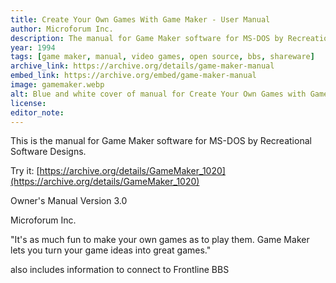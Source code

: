 ```yaml
---
title: Create Your Own Games With Game Maker - User Manual
author: Microforum Inc.
description: The manual for Game Maker software for MS-DOS by Recreational Software Designs, containing features that democratized the creation of video games.
year: 1994
tags: [game maker, manual, video games, open source, bbs, shareware]
archive_link: https://archive.org/details/game-maker-manual
embed_link: https://archive.org/embed/game-maker-manual
image: gamemaker.webp
alt: Blue and white cover of manual for Create Your Own Games with Game Maker
license: 
editor_note: 
---
```


This is the manual for Game Maker software for MS-DOS by Recreational Software Designs.

Try it: [https://archive.org/details/GameMaker_1020](https://archive.org/details/GameMaker_1020)

Owner's Manual Version 3.0

Microforum Inc.

"It's as much fun to make your own games as to play them. Game Maker lets you turn your game ideas into great games."

also includes information to connect to Frontline BBS
